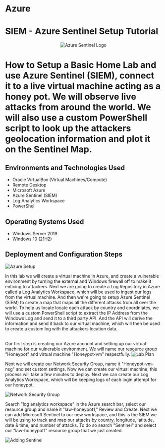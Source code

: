 # Azure
<h1> SIEM - Azure Sentinel Setup Tutorial</h1>
<p align="center">
<img src="https://i.imgur.com/NRfvbrz.png" alt="Azure Sentinel Logo"/>
</p>

<h1>How to Setup a Basic Home Lab and use Azure Sentinel (SIEM), connect it to a live virtual machine acting as a honey pot. We will observe live attacks from around the world. We will also use a custom PowerShell script to look up the attackers geolocation information and plot it on the Sentinel Map.</h1>

<h2>Environments and Technologies Used</h2>

- Oracle VirtualBox (Virtual Machines/Compute)
- Remote Desktop
- Microsoft Azure
- Azure Sentinel (SIEM)
- Log Analytics Workspace
- PowerShell

<h2>Operating Systems Used </h2>

- Windows Server 2019
- Windows 10 (21H2)

<h2>Deployment and Configuration Steps</h2>

<img src="https://i.imgur.com/wk2mBsL.jpg" alt="Azure Setup"/>
<p>
In this lab we will create a virtual machine in Azure, and create a vulnerable environment by turning the external and Windows firewall off to make it enticing to attackers. Next we are going to create a Log Repository in Azure called a Log Analytics Workspace, which will be used to ingest our logs from the virtual machine. And then we're going to setup Azure Sentinel (SIEM) to create a map that maps all the different attacks from all over the world. To help us locate locate each attack by country and coordniates, we will use a custom PowerShell script to extract the IP Address from the Windows Log and send it to a third party API. And the API will derive the information and send it back to our virtual machine, which will then be used to create a custom log with the attackers location data.
</p>
<br />
  Our first step is creating our Azure account and setting up our virtual machine for our vulnerable environment. We will name our resource group "Honeypot" and virtual machine "Honeypot-vm" respectfully.
  <img src="https://i.imgur.com/7Dtl9jQ.png" alt="Lab Plan"/>
  
  Next we will create our Network Security Group, name it "Honeypot-vm-nsg" and set custom settings. Now we can create our virtual machine, this process will take a few minutes to deploy. Next we can create our Log Analytics Workspace, which will be keeping logs of each login attempt for our honeypot.
  
  <img src="https://i.imgur.com/s3cOZM0.png" alt="Network Security Group"/>
  
  Search "log analytics workspace" in the Azure search bar, select our resource group and name it "law-honeypot1," Review and Create.
  Next we can add Microsoft Sentinel to our new workspace, and this is the SIEM we will be using to track and map our attacks by country, longitude, latitude, date & time, and number of attacks. To do so search "Sentinel" and select our "law-honeypot1" resource group that we just created.
  
 <img src="https://i.imgur.com/azR6cxG.png" alt="Adding Sentinel"/>


  
